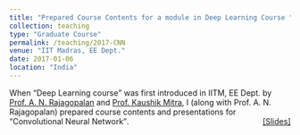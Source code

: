 ```yaml
---
title: "Prepared Course Contents for a module in Deep Learning Course "
collection: teaching
type: "Graduate Course"
permalink: /teaching/2017-CNN
venue: "IIT Madras, EE Dept."
date: 2017-01-06
location: "India"
---
```

<p style="text-align:left;">
   When <q>Deep Learning course</q> was first introduced in IITM, EE Dept.  by <a href="http://www.ee.iitm.ac.in/~raju/">Prof. A. N. Rajagopalan</a> and <a href="http://www.ee.iitm.ac.in/kmitra/">Prof. Kaushik Mitra</a>, I (along with Prof. A. N. Rajagopalan) prepared course contents and presentations for <q>Convolutional Neural Network</q>. 
  <span style="float:right;">
         <a href="https://drive.google.com/open?id=1_MHsjlr4pYeDv34pcZSZAs8sDyuHbzGz">&#91;Slides&#93;</a> 
    </span>
</p>

